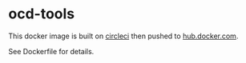 # ocd-tools

This docker image is built on [circleci](https://circleci.com/gh/ocd-scm/ocd-tools) then pushed to [hub.docker.com](https://hub.docker.com/r/simonmassey/ocd-tools/). 

See Dockerfile for details. 